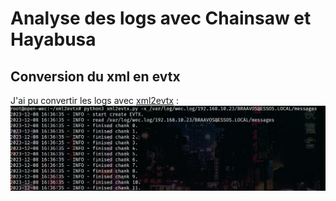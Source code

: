 # Analyse des logs avec Chainsaw et Hayabusa

## Conversion du xml en evtx
J'ai pu convertir les logs avec [xml2evtx](https://github.com/JPCERTCC/xml2evtx) :
![Alt text](images/analyse-evtx.png)